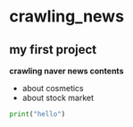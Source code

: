 # crawling_news
## my first project 
**crawling naver news contents**
- about cosmetics
- about stock market

```python
print("hello")
```
